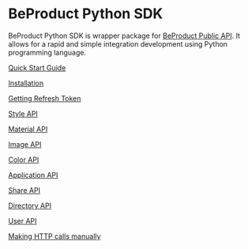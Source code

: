 # BeProduct Python SDK

BeProduct Python SDK is wrapper package for [BeProduct Public API](https://developers.beproduct.com).
It allows for a rapid and simple integration development using Python programming language.


[Quick Start Guide](./001-quick-start-guide.md)

[Installation](./002-install.md)

[Getting Refresh Token](./003-getting-refresh-token.md)

[Style API](./040-style-api.md)

[Material API](./050-material-api.md)

[Image API](./060-image-api.md)

[Color API](./070-color-api.md)

[Application API](./075-apps.md)

[Share API](./077-sharing.md)

[Directory API](./080-directory.md)

[User API](./085-users.md)

[Making HTTP calls manually](./090-custom-integration.md)


